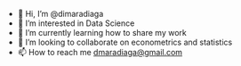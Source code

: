 - 👋 Hi, I’m @dimaradiaga
- 👀 I’m interested in Data Science
- 🌱 I’m currently learning how to share my work
- 💞️ I’m looking to collaborate on econometrics and statistics
- 📫 How to reach me dmaradiaga@gmail.com

<!---
dimaradiaga/dimaradiaga is a ✨ special ✨ repository because its `README.md` (this file) appears on your GitHub profile.
You can click the Preview link to take a look at your changes.
--->
